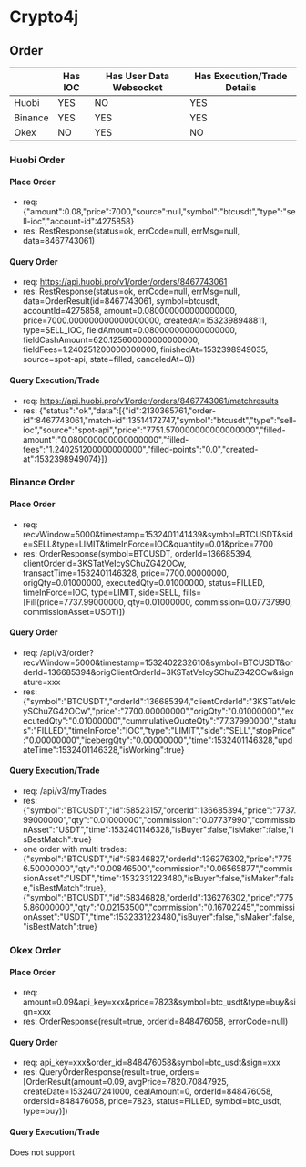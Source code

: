 # Crypto4j

## Order

|         | Has IOC | Has User Data Websocket | Has Execution/Trade Details |
|---------|---------|-------------------------|-----------------------------|
| Huobi   | YES     | NO                      | YES                         |
| Binance | YES     | YES                     | YES                         |
| Okex    | NO      | YES                     | NO                          |

### Huobi Order

#### Place Order 

* req: {"amount":0.08,"price":7000,"source":null,"symbol":"btcusdt","type":"sell-ioc","account-id":4275858}
* res: RestResponse(status=ok, errCode=null, errMsg=null, data=8467743061)

#### Query Order

* req: https://api.huobi.pro/v1/order/orders/8467743061
* res: RestResponse(status=ok, errCode=null, errMsg=null, data=OrderResult(id=8467743061, symbol=btcusdt, accountId=4275858, amount=0.080000000000000000, price=7000.000000000000000000, createdAt=1532398948811, type=SELL_IOC, fieldAmount=0.080000000000000000, fieldCashAmount=620.125600000000000000, fieldFees=1.240251200000000000, finishedAt=1532398949035, source=spot-api, state=filled, canceledAt=0))

#### Query Execution/Trade

* req: https://api.huobi.pro/v1/order/orders/8467743061/matchresults
* res: {"status":"ok","data":[{"id":2130365761,"order-id":8467743061,"match-id":13514172747,"symbol":"btcusdt","type":"sell-ioc","source":"spot-api","price":"7751.570000000000000000","filled-amount":"0.080000000000000000","filled-fees":"1.240251200000000000","filled-points":"0.0","created-at":1532398949074}]}

### Binance Order

#### Place Order 

* req: recvWindow=5000&timestamp=1532401141439&symbol=BTCUSDT&side=SELL&type=LIMIT&timeInForce=IOC&quantity=0.01&price=7700
* res: OrderResponse(symbol=BTCUSDT, orderId=136685394, clientOrderId=3KSTatVeIcySChuZG42OCw, transactTime=1532401146328, price=7700.00000000, origQty=0.01000000, executedQty=0.01000000, status=FILLED, timeInForce=IOC, type=LIMIT, side=SELL, fills=[Fill(price=7737.99000000, qty=0.01000000, commission=0.07737990, commissionAsset=USDT)])

#### Query Order

* req: /api/v3/order?recvWindow=5000&timestamp=1532402232610&symbol=BTCUSDT&orderId=136685394&origClientOrderId=3KSTatVeIcySChuZG42OCw&signature=xxx
* res: {"symbol":"BTCUSDT","orderId":136685394,"clientOrderId":"3KSTatVeIcySChuZG42OCw","price":"7700.00000000","origQty":"0.01000000","executedQty":"0.01000000","cummulativeQuoteQty":"77.37990000","status":"FILLED","timeInForce":"IOC","type":"LIMIT","side":"SELL","stopPrice":"0.00000000","icebergQty":"0.00000000","time":1532401146328,"updateTime":1532401146328,"isWorking":true}

#### Query Execution/Trade

* req: /api/v3/myTrades
* res: {"symbol":"BTCUSDT","id":58523157,"orderId":136685394,"price":"7737.99000000","qty":"0.01000000","commission":"0.07737990","commissionAsset":"USDT","time":1532401146328,"isBuyer":false,"isMaker":false,"isBestMatch":true}
* one order with multi trades: {"symbol":"BTCUSDT","id":58346827,"orderId":136276302,"price":"7756.50000000","qty":"0.00846500","commission":"0.06565877","commissionAsset":"USDT","time":1532331223480,"isBuyer":false,"isMaker":false,"isBestMatch":true},{"symbol":"BTCUSDT","id":58346828,"orderId":136276302,"price":"7755.86000000","qty":"0.02153500","commission":"0.16702245","commissionAsset":"USDT","time":1532331223480,"isBuyer":false,"isMaker":false,"isBestMatch":true}


### Okex Order

#### Place Order 

* req: amount=0.09&api_key=xxx&price=7823&symbol=btc_usdt&type=buy&sign=xxx
* res: OrderResponse(result=true, orderId=848476058, errorCode=null)

#### Query Order

* req: api_key=xxx&order_id=848476058&symbol=btc_usdt&sign=xxx
* res: QueryOrderResponse(result=true, orders=[OrderResult(amount=0.09, avgPrice=7820.70847925, createDate=1532407241000, dealAmount=0, orderId=848476058, ordersId=848476058, price=7823, status=FILLED, symbol=btc_usdt, type=buy)])


#### Query Execution/Trade

Does not support


